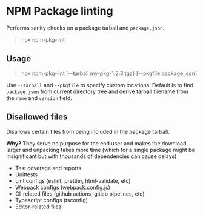 # NPM Package linting

Performs sanity checks on a package tarball and `package.json`.

> npx npm-pkg-lint

## Usage

> npx npm-pkg-lint [--tarball my-pkg-1.2.3.tgz} [--pkgfile package.json]

Use `--tarball` and `--pkgfile` to specify custom locations.
Default is to find `package.json` from current directory tree and derive tarball filename from the `name` and `version` field.

## Disallowed files

Disallows certain files from being included in the package tarball.

**Why?** They serve no purpose for the end user and makes the download larger and unpacking takes more time (which for a single package might be insignificant but with thousands of dependencies can cause delays)

- Test coverage and reports
- Unittests
- Lint configs (eslint, prettier, html-validate, etc)
- Webpack configs (webpack.config.js)
- CI-related files (github actions, gitlab pipelines, etc)
- Typescript configs (tsconfig)
- Editor-related files
